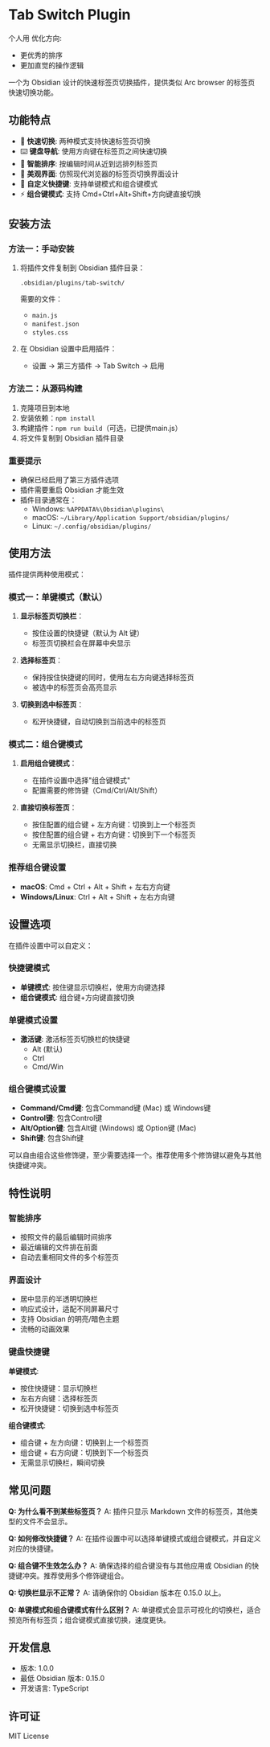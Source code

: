 # Tab Switch Plugin

个人用
优化方向: 
- 更优秀的排序
- 更加直觉的操作逻辑

一个为 Obsidian 设计的快速标签页切换插件，提供类似 Arc browser 的标签页快速切换功能。

## 功能特点

- 🚀 **快速切换**: 两种模式支持快速标签页切换
- ⌨️ **键盘导航**: 使用方向键在标签页之间快速切换
- 🔄 **智能排序**: 按编辑时间从近到远排列标签页
- 🎨 **美观界面**: 仿照现代浏览器的标签页切换界面设计
- 🔧 **自定义快捷键**: 支持单键模式和组合键模式
- ⚡ **组合键模式**: 支持 Cmd+Ctrl+Alt+Shift+方向键直接切换

## 安装方法

### 方法一：手动安装
1. 将插件文件复制到 Obsidian 插件目录：
   ```
   .obsidian/plugins/tab-switch/
   ```
   需要的文件：
   - `main.js`
   - `manifest.json`
   - `styles.css`

2. 在 Obsidian 设置中启用插件：
   - 设置 → 第三方插件 → Tab Switch → 启用

### 方法二：从源码构建
1. 克隆项目到本地
2. 安装依赖：`npm install`
3. 构建插件：`npm run build`（可选，已提供main.js）
4. 将文件复制到 Obsidian 插件目录

### 重要提示
- 确保已经启用了第三方插件选项
- 插件需要重启 Obsidian 才能生效
- 插件目录通常在：
  - Windows: `%APPDATA%\Obsidian\plugins\`
  - macOS: `~/Library/Application Support/obsidian/plugins/`
  - Linux: `~/.config/obsidian/plugins/`

## 使用方法

插件提供两种使用模式：

### 模式一：单键模式（默认）

1. **显示标签页切换栏**：
   - 按住设置的快捷键（默认为 Alt 键）
   - 标签页切换栏会在屏幕中央显示

2. **选择标签页**：
   - 保持按住快捷键的同时，使用左右方向键选择标签页
   - 被选中的标签页会高亮显示

3. **切换到选中标签页**：
   - 松开快捷键，自动切换到当前选中的标签页

### 模式二：组合键模式

1. **启用组合键模式**：
   - 在插件设置中选择"组合键模式"
   - 配置需要的修饰键（Cmd/Ctrl/Alt/Shift）

2. **直接切换标签页**：
   - 按住配置的组合键 + 左方向键：切换到上一个标签页
   - 按住配置的组合键 + 右方向键：切换到下一个标签页
   - 无需显示切换栏，直接切换

### 推荐组合键设置
- **macOS**: Cmd + Ctrl + Alt + Shift + 左右方向键
- **Windows/Linux**: Ctrl + Alt + Shift + 左右方向键

## 设置选项

在插件设置中可以自定义：

### 快捷键模式
- **单键模式**: 按住键显示切换栏，使用方向键选择
- **组合键模式**: 组合键+方向键直接切换

### 单键模式设置
- **激活键**: 激活标签页切换栏的快捷键
  - Alt (默认)
  - Ctrl
  - Cmd/Win

### 组合键模式设置
- **Command/Cmd键**: 包含Command键 (Mac) 或 Windows键
- **Control键**: 包含Control键
- **Alt/Option键**: 包含Alt键 (Windows) 或 Option键 (Mac)
- **Shift键**: 包含Shift键

可以自由组合这些修饰键，至少需要选择一个。推荐使用多个修饰键以避免与其他快捷键冲突。

## 特性说明

### 智能排序
- 按照文件的最后编辑时间排序
- 最近编辑的文件排在前面
- 自动去重相同文件的多个标签页

### 界面设计
- 居中显示的半透明切换栏
- 响应式设计，适配不同屏幕尺寸
- 支持 Obsidian 的明亮/暗色主题
- 流畅的动画效果

### 键盘快捷键

**单键模式**:
- 按住快捷键：显示切换栏
- 左右方向键：选择标签页
- 松开快捷键：切换到选中标签页

**组合键模式**:
- 组合键 + 左方向键：切换到上一个标签页
- 组合键 + 右方向键：切换到下一个标签页
- 无需显示切换栏，瞬间切换

## 常见问题

**Q: 为什么看不到某些标签页？**
A: 插件只显示 Markdown 文件的标签页，其他类型的文件不会显示。

**Q: 如何修改快捷键？**
A: 在插件设置中可以选择单键模式或组合键模式，并自定义对应的快捷键。

**Q: 组合键不生效怎么办？**
A: 确保选择的组合键没有与其他应用或 Obsidian 的快捷键冲突。推荐使用多个修饰键组合。

**Q: 切换栏显示不正常？**
A: 请确保你的 Obsidian 版本在 0.15.0 以上。

**Q: 单键模式和组合键模式有什么区别？**
A: 单键模式会显示可视化的切换栏，适合预览所有标签页；组合键模式直接切换，速度更快。

## 开发信息

- 版本: 1.0.0
- 最低 Obsidian 版本: 0.15.0
- 开发语言: TypeScript

## 许可证

MIT License